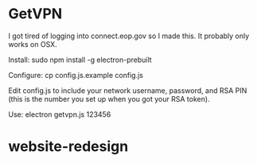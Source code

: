 GetVPN
======

I got tired of logging into connect.eop.gov so I made this.  It probably only works on OSX.

Install:
sudo npm install -g electron-prebuilt

Configure:
cp config.js.example config.js

Edit config.js to include your network username, password, and RSA PIN (this is the number you set up when you got your RSA token).

Use:
electron getvpn.js 123456
# website-redesign
